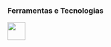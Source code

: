 

### Ferramentas e Tecnologias

<img src="https://cdn.jsdelivr.net/gh/devicons/devicon/icons/android/android-original-wordmark.svg" width="40" height="40" />      
